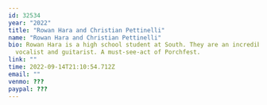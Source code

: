 ```yaml
---
id: 32534
year: "2022"
title: "Rowan Hara and Christian Pettinelli"
name: "Rowan Hara and Christian Pettinelli"
bio: Rowan Hara is a high school student at South. They are an incredible
  vocalist and guitarist. A must-see-act of Porchfest.
link: ""
time: 2022-09-14T21:10:54.712Z
email: ""
venmo: ???
paypal: ???
---
```

